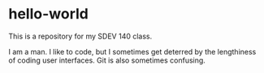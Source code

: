 # hello-world
This is a repository for my SDEV 140 class.

I am a man. I like to code, but I sometimes get deterred by the lengthiness of coding user interfaces.
Git is also sometimes confusing.

